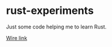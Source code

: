# rust-experiments

Just some code helping me to learn Rust.

[Wire link](https://account.wire.com/conversation-join/?key=0q1VerOvOmu33z6Zrej4&code=WHQicv4TurzL64K-tEZs)
